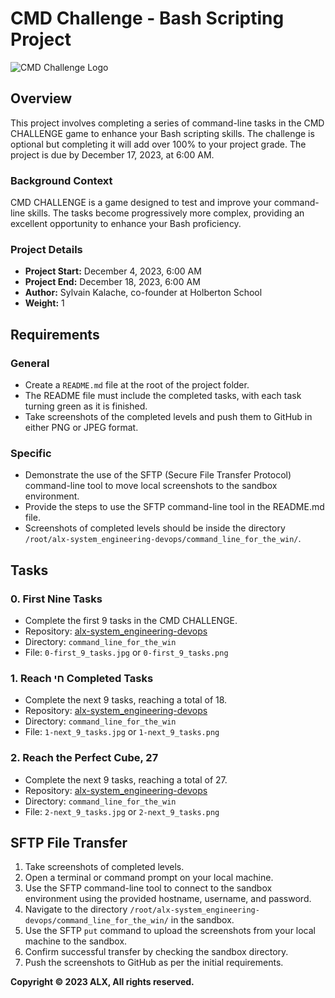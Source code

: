 # CMD Challenge - Bash Scripting Project

![CMD Challenge Logo](link-to-your-logo.png)

## Overview

This project involves completing a series of command-line tasks in the CMD CHALLENGE game to enhance your Bash scripting skills. The challenge is optional but completing it will add over 100% to your project grade. The project is due by December 17, 2023, at 6:00 AM.

### Background Context

CMD CHALLENGE is a game designed to test and improve your command-line skills. The tasks become progressively more complex, providing an excellent opportunity to enhance your Bash proficiency.

### Project Details

- **Project Start:** December 4, 2023, 6:00 AM
- **Project End:** December 18, 2023, 6:00 AM
- **Author:** Sylvain Kalache, co-founder at Holberton School
- **Weight:** 1

## Requirements

### General

- Create a `README.md` file at the root of the project folder.
- The README file must include the completed tasks, with each task turning green as it is finished.
- Take screenshots of the completed levels and push them to GitHub in either PNG or JPEG format.

### Specific

- Demonstrate the use of the SFTP (Secure File Transfer Protocol) command-line tool to move local screenshots to the sandbox environment.
- Provide the steps to use the SFTP command-line tool in the README.md file.
- Screenshots of completed levels should be inside the directory `/root/alx-system_engineering-devops/command_line_for_the_win/`.

## Tasks

### 0. First Nine Tasks

- Complete the first 9 tasks in the CMD CHALLENGE.
- Repository: [alx-system_engineering-devops](https://github.com/alx-system_engineering-devops)
- Directory: `command_line_for_the_win`
- File: `0-first_9_tasks.jpg` or `0-first_9_tasks.png`

### 1. Reach חי Completed Tasks

- Complete the next 9 tasks, reaching a total of 18.
- Repository: [alx-system_engineering-devops](https://github.com/alx-system_engineering-devops)
- Directory: `command_line_for_the_win`
- File: `1-next_9_tasks.jpg` or `1-next_9_tasks.png`

### 2. Reach the Perfect Cube, 27

- Complete the next 9 tasks, reaching a total of 27.
- Repository: [alx-system_engineering-devops](https://github.com/alx-system_engineering-devops)
- Directory: `command_line_for_the_win`
- File: `2-next_9_tasks.jpg` or `2-next_9_tasks.png`

## SFTP File Transfer

1. Take screenshots of completed levels.
2. Open a terminal or command prompt on your local machine.
3. Use the SFTP command-line tool to connect to the sandbox environment using the provided hostname, username, and password.
4. Navigate to the directory `/root/alx-system_engineering-devops/command_line_for_the_win/` in the sandbox.
5. Use the SFTP `put` command to upload the screenshots from your local machine to the sandbox.
6. Confirm successful transfer by checking the sandbox directory.
7. Push the screenshots to GitHub as per the initial requirements.

**Copyright © 2023 ALX, All rights reserved.**
